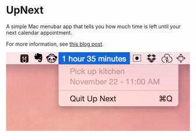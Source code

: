 UpNext
======

A simple Mac menubar app that tells you how much time is left until your next calendar appointment.

For more information, see [this blog post](http://tyler.io/2014/10/constraints/).

![Screenshot](https://raw.githubusercontent.com/tylerhall/UpNext/master/screenshot.png)
